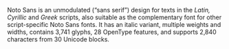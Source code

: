 Noto Sans is an unmodulated (“sans serif”) design for texts in the _Latin, Cyrillic_ and _Greek_ scripts, also suitable as the complementary font for other script-specific Noto Sans fonts. It has an italic variant, multiple weights and widths, contains 3,741 glyphs, 28 OpenType features, and supports 2,840 characters from 30 Unicode blocks.